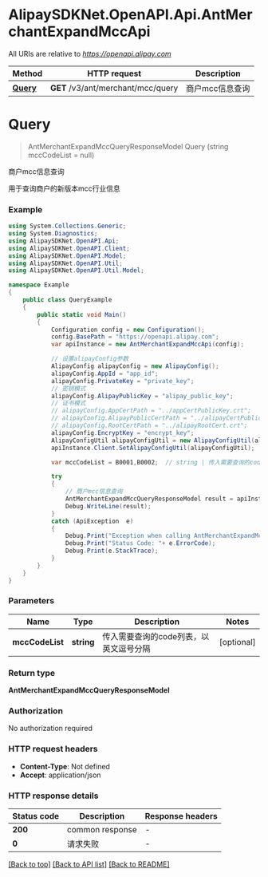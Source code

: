# AlipaySDKNet.OpenAPI.Api.AntMerchantExpandMccApi

All URIs are relative to *https://openapi.alipay.com*

Method | HTTP request | Description
------------- | ------------- | -------------
[**Query**](AntMerchantExpandMccApi.md#query) | **GET** /v3/ant/merchant/mcc/query | 商户mcc信息查询


<a name="query"></a>
# **Query**
> AntMerchantExpandMccQueryResponseModel Query (string mccCodeList = null)

商户mcc信息查询

用于查询商户的新版本mcc行业信息

### Example
```csharp
using System.Collections.Generic;
using System.Diagnostics;
using AlipaySDKNet.OpenAPI.Api;
using AlipaySDKNet.OpenAPI.Client;
using AlipaySDKNet.OpenAPI.Model;
using AlipaySDKNet.OpenAPI.Util;
using AlipaySDKNet.OpenAPI.Util.Model;

namespace Example
{
    public class QueryExample
    {
        public static void Main()
        {
            Configuration config = new Configuration();
            config.BasePath = "https://openapi.alipay.com";
            var apiInstance = new AntMerchantExpandMccApi(config);

            // 设置alipayConfig参数
            AlipayConfig alipayConfig = new AlipayConfig();
            alipayConfig.AppId = "app_id";
            alipayConfig.PrivateKey = "private_key";
            // 密钥模式
            alipayConfig.AlipayPublicKey = "alipay_public_key";
            // 证书模式
            // alipayConfig.AppCertPath = "../appCertPublicKey.crt";
            // alipayConfig.AlipayPublicCertPath = "../alipayCertPublicKey_RSA2.crt";
            // alipayConfig.RootCertPath = "../alipayRootCert.crt";
            alipayConfig.EncryptKey = "encrypt_key";
            AlipayConfigUtil alipayConfigUtil = new AlipayConfigUtil(alipayConfig);
            apiInstance.Client.SetAlipayConfigUtil(alipayConfigUtil);

            var mccCodeList = B0001,B0002;  // string | 传入需要查询的code列表，以英文逗号分隔 (optional) 

            try
            {
                // 商户mcc信息查询
                AntMerchantExpandMccQueryResponseModel result = apiInstance.Query(mccCodeList);
                Debug.WriteLine(result);
            }
            catch (ApiException  e)
            {
                Debug.Print("Exception when calling AntMerchantExpandMccApi.Query: " + e.Message );
                Debug.Print("Status Code: "+ e.ErrorCode);
                Debug.Print(e.StackTrace);
            }
        }
    }
}
```

### Parameters

Name | Type | Description  | Notes
------------- | ------------- | ------------- | -------------
 **mccCodeList** | **string**| 传入需要查询的code列表，以英文逗号分隔 | [optional] 

### Return type

**AntMerchantExpandMccQueryResponseModel**

### Authorization

No authorization required

### HTTP request headers

 - **Content-Type**: Not defined
 - **Accept**: application/json


### HTTP response details
| Status code | Description | Response headers |
|-------------|-------------|------------------|
| **200** | common response |  -  |
| **0** | 请求失败 |  -  |

[[Back to top]](#) [[Back to API list]](../README.md#documentation-for-api-endpoints) [[Back to README]](../README.md)

